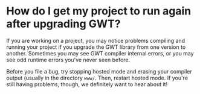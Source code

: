 # How do I get my project to run again after upgrading GWT? #

If you are working on a project, you may notice problems compiling and running
your project if you upgrade the GWT library from one version to another.  Sometimes you may see GWT compiler internal errors, or you may see odd runtime errors you've never seen before.

Before you file a bug, try stopping hosted mode and erasing your compiler output (usually in the directory `www/`_<package name>_.  Then, restart hosted mode. If you're still having problems, though, we definitely want to hear about it!
